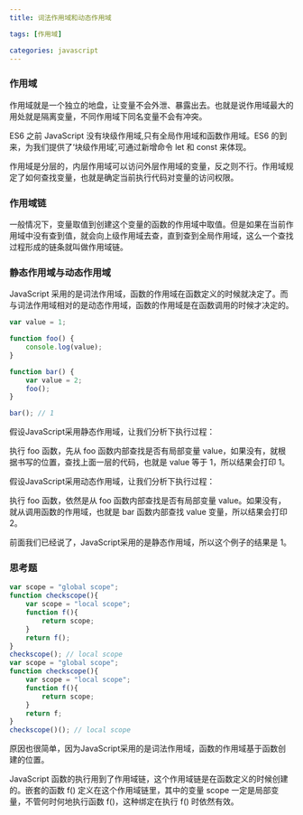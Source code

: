 ```yaml
---
title: 词法作用域和动态作用域

tags: [作用域]

categories: javascript
---
```


### 作用域

作用域就是一个独立的地盘，让变量不会外泄、暴露出去。也就是说作用域最大的用处就是隔离变量，不同作用域下同名变量不会有冲突。



ES6 之前 JavaScript 没有块级作用域,只有全局作用域和函数作用域。ES6 的到来，为我们提供了‘块级作用域’,可通过新增命令 let 和 const 来体现。



作用域是分层的，内层作用域可以访问外层作用域的变量，反之则不行。作用域规定了如何查找变量，也就是确定当前执行代码对变量的访问权限。

### 作用域链

一般情况下，变量取值到创建这个变量的函数的作用域中取值。但是如果在当前作用域中没有查到值，就会向上级作用域去查，直到查到全局作用域，这么一个查找过程形成的链条就叫做作用域链。



### 静态作用域与动态作用域

JavaScript 采用的是词法作用域，函数的作用域在函数定义的时候就决定了。而与词法作用域相对的是动态作用域，函数的作用域是在函数调用的时候才决定的。

```javascript
var value = 1;

function foo() {
    console.log(value);
}

function bar() {
    var value = 2;
    foo();
}

bar(); // 1
```

假设JavaScript采用静态作用域，让我们分析下执行过程：

执行 foo 函数，先从 foo 函数内部查找是否有局部变量 value，如果没有，就根据书写的位置，查找上面一层的代码，也就是 value 等于 1，所以结果会打印 1。



假设JavaScript采用动态作用域，让我们分析下执行过程：

执行 foo 函数，依然是从 foo 函数内部查找是否有局部变量 value。如果没有，就从调用函数的作用域，也就是 bar 函数内部查找 value 变量，所以结果会打印 2。



前面我们已经说了，JavaScript采用的是静态作用域，所以这个例子的结果是 1。

### 思考题

```javascript
var scope = "global scope";
function checkscope(){
    var scope = "local scope";
    function f(){
        return scope;
    }
    return f();
}
checkscope(); // local scope
var scope = "global scope";
function checkscope(){
    var scope = "local scope";
    function f(){
        return scope;
    }
    return f;
}
checkscope()(); // local scope
```

原因也很简单，因为JavaScript采用的是词法作用域，函数的作用域基于函数创建的位置。



JavaScript 函数的执行用到了作用域链，这个作用域链是在函数定义的时候创建的。嵌套的函数 f() 定义在这个作用域链里，其中的变量 scope 一定是局部变量，不管何时何地执行函数 f()，这种绑定在执行 f() 时依然有效。